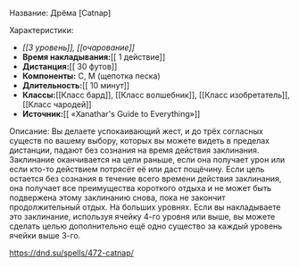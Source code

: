 Название: Дрёма \[Catnap] 

Характеристики:
- *[[3 уровень]], [[очарование]]*
- **Время накладывания:**[[ 1 действие]]
- **Дистанция:**[[ 30 футов]]
- **Компоненты:** С, М (щепотка песка)
- **Длительность:**[[ 10 минут]]
- **Классы:**[[Класс  бард]], [[Класс волшебник]], [[Класс изобретатель]], [[Класс чародей]]
- **Источник:**[[ «Xanathar's Guide to Everything»]]

Описание:
Вы делаете успокаивающий жест, и до трёх согласных существ по вашему выбору, которых вы можете видеть в пределах дистанции, падают без сознания на время действия заклинания. Заклинание оканчивается на цели раньше, если она получает урон или если кто-то действием потрясёт её или даст пощёчину. Если цель остается без сознания в течение всего времени действия заклинания, она получает все преимущества короткого отдыха и не может быть подвержена этому заклинанию снова, пока не закончит продолжительный отдых.
На больших уровнях. Если вы накладываете это заклинание, используя ячейку 4-го уровня или выше, вы можете сделать целью дополнительно ещё одно существо за каждый уровень ячейки выше 3-го.

https://dnd.su/spells/472-catnap/